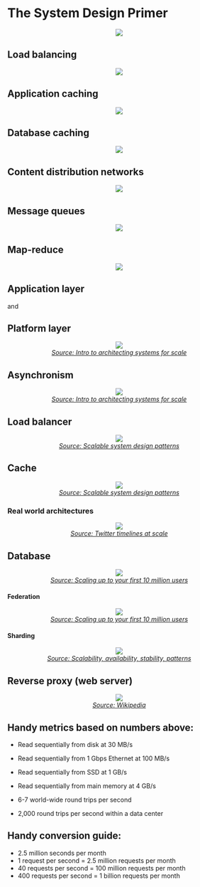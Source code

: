 
# The System Design Primer

<p align="center">
  <img src="images/system_design_primer.png">
  <br/>
</p>

## Load balancing

<p align="center">
<img src="images/load_balance.png">
  <br/>
</p>


## Application caching 

<p align="center">
<img src="images/app_cache.png">
  <br/>
</p>

## Database caching

<p align="center">
<img src="images/database_cache.png">
  <br/>
</p>


## Content distribution networks

<p align="center">
<img src="images/cdn.png">
  <br/>
</p>

## Message queues

<p align="center">
<img src="images/message_queue.png">
  <br/>
</p>


## Map-reduce

<p align="center">
<img src="images/map_reduce.png">
  <br/>
</p>

## Application layer
and
## Platform layer

<p align="center">
  <img src="images/application_layer.png">
  <br/>
  <i><a href=http://lethain.com/introduction-to-architecting-systems-for-scale/#platform_layer>Source: Intro to architecting systems for scale</a></i>
</p>


## Asynchronism

<p align="center">
  <img src="images/asynchronism.png">
  <br/>
  <i><a href=http://lethain.com/introduction-to-architecting-systems-for-scale/#platform_layer>Source: Intro to architecting systems for scale</a></i>
</p>

## Load balancer

<p align="center">
  <img src="images/load_balancer.png">
  <br/>
  <i><a href=http://horicky.blogspot.com/2010/10/scalable-system-design-patterns.html>Source: Scalable system design patterns</a></i>
</p>

## Cache

<p align="center">
  <img src="images/cache.png">
  <br/>
  <i><a href=http://horicky.blogspot.com/2010/10/scalable-system-design-patterns.html>Source: Scalable system design patterns</a></i>
</p>


### Real world architectures

<p align="center">
  <img src="images/real_world_architectures.png">
  <br/>
  <i><a href=https://www.infoq.com/presentations/Twitter-Timeline-Scalability>Source: Twitter timelines at scale</a></i>
</p>

## Database

<p align="center">
  <img src="images/database.png">
  <br/>
  <i><a href=https://www.youtube.com/watch?v=w95murBkYmU>Source: Scaling up to your first 10 million users</a></i>
</p>


#### Federation

<p align="center">
  <img src="images/federation.png">
  <br/>
  <i><a href=https://www.youtube.com/watch?v=w95murBkYmU>Source: Scaling up to your first 10 million users</a></i>
</p>


#### Sharding

<p align="center">
  <img src="images/sharding.png">
  <br/>
  <i><a href=http://www.slideshare.net/jboner/scalability-availability-stability-patterns/>Source: Scalability, availability, stability, patterns</a></i>
</p>


## Reverse proxy (web server)

<p align="center">
  <img src="images/reverse_proxy.png">
  <br/>
  <i><a href=https://upload.wikimedia.org/wikipedia/commons/6/67/Reverse_proxy_h2g2bob.svg>Source: Wikipedia</a></i>
  <br/>
</p>

## Handy metrics based on numbers above:

* Read sequentially from disk at 30 MB/s
* Read sequentially from 1 Gbps Ethernet at 100 MB/s
* Read sequentially from SSD at 1 GB/s
* Read sequentially from main memory at 4 GB/s

* 6-7 world-wide round trips per second
* 2,000 round trips per second within a data center

## Handy conversion guide:

* 2.5 million seconds per month
* 1 request per second = 2.5 million requests per month
* 40 requests per second = 100 million requests per month
* 400 requests per second = 1 billion requests per month

